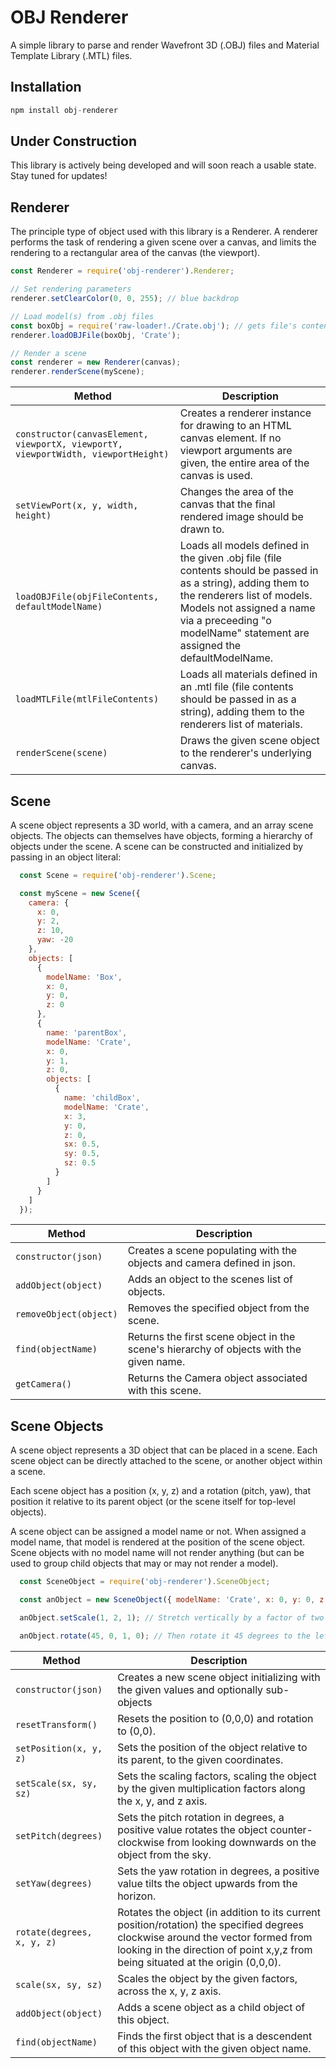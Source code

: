 # OBJ Renderer

A simple library to parse and render Wavefront 3D (.OBJ) files
and Material Template Library (.MTL) files.

## Installation

```javascript
npm install obj-renderer
```

## Under Construction
This library is actively being developed and will soon reach
a usable state. Stay tuned for updates!

## Renderer
The principle type of object used with this library is a Renderer. A renderer performs the task of
rendering a given scene over a canvas, and limits the rendering to a rectangular area of the canvas
(the viewport).

```javascript
const Renderer = require('obj-renderer').Renderer;

// Set rendering parameters
renderer.setClearColor(0, 0, 255); // blue backdrop

// Load model(s) from .obj files
const boxObj = require('raw-loader!./Crate.obj'); // gets file's contents as a string
renderer.loadOBJFile(boxObj, 'Crate');

// Render a scene
const renderer = new Renderer(canvas);
renderer.renderScene(myScene);
```

| Method | Description |
| --- | --- |
| `constructor(canvasElement, viewportX, viewportY, viewportWidth, viewportHeight)` | Creates a renderer instance for drawing to an HTML canvas element. If no viewport arguments are given, the entire area of the canvas is used. |
| `setViewPort(x, y, width, height)` | Changes the area of the canvas that the final rendered image should be drawn to. |
| `loadOBJFile(objFileContents, defaultModelName)` | Loads all models defined in the given .obj file (file contents should be passed in as a string), adding them to the renderers list of models. Models not assigned a name via a preceeding "o modelName" statement are assigned the defaultModelName. |
| `loadMTLFile(mtlFileContents)` | Loads all materials defined in an .mtl file (file contents should be passed in as a string), adding them to the renderers list of materials.
| `renderScene(scene)` | Draws the given scene object to the renderer's underlying canvas. |


## Scene
A scene object represents a 3D world, with a camera, and an array scene objects.
The objects can themselves have objects, forming a hierarchy of objects under the scene.
A scene can be constructed and initialized by passing in an object literal:

```javascript
  const Scene = require('obj-renderer').Scene;

  const myScene = new Scene({
    camera: {
      x: 0,
      y: 2,
      z: 10,
      yaw: -20
    },
    objects: [
      { 
        modelName: 'Box',
        x: 0,
        y: 0,
        z: 0
      },
      {
        name: 'parentBox',
        modelName: 'Crate',
        x: 0,
        y: 1,
        z: 0,
        objects: [
          { 
            name: 'childBox',
            modelName: 'Crate',
            x: 3,
            y: 0,
            z: 0,
            sx: 0.5,
            sy: 0.5,
            sz: 0.5
          }
        ]
      }
    ]
  });
```

| Method | Description |
| --- | --- |
| `constructor(json)` | Creates a scene populating with the objects and camera defined in json. |
| `addObject(object)` | Adds an object to the scenes list of objects. |
| `removeObject(object)` | Removes the specified object from the scene. |
| `find(objectName)` | Returns the first scene object in the scene's hierarchy of objects with the given name. |
| `getCamera()` | Returns the Camera object associated with this scene. |


## Scene Objects
A scene object represents a 3D object that can be placed in a scene.
Each scene object can be directly attached to the scene, or another object within a scene.

Each scene object has a position (x, y, z) and a rotation (pitch, yaw), that position it relative
to its parent object (or the scene itself for top-level objects).

A scene object can be assigned a model name or not.
When assigned a model name, that model is rendered at the position of the scene object.
Scene objects with no model name will not render anything (but can be used to group child objects
that may or may not render a model).

```javascript
  const SceneObject = require('obj-renderer').SceneObject;

  const anObject = new SceneObject({ modelName: 'Crate', x: 0, y: 0, z: 0 });

  anObject.setScale(1, 2, 1); // Stretch vertically by a factor of two

  anObject.rotate(45, 0, 1, 0); // Then rotate it 45 degrees to the left
```

| Method | Description |
| --- | --- |
| `constructor(json)` | Creates a new scene object initializing with the given values and optionally sub-objects |
| `resetTransform()` | Resets the position to (0,0,0) and rotation to (0,0). |
| `setPosition(x, y, z)` | Sets the position of the object relative to its parent, to the given coordinates. |
| `setScale(sx, sy, sz)` | Sets the scaling factors, scaling the object by the given multiplication factors along the x, y, and z axis. |
| `setPitch(degrees)` | Sets the pitch rotation in degrees, a positive value rotates the object counter-clockwise from looking downwards on the object from the sky. |
| `setYaw(degrees)` | Sets the yaw rotation in degrees, a positive value tilts the object upwards from the horizon. |
| `rotate(degrees, x, y, z)` | Rotates the object (in addition to its current position/rotation) the specified degrees clockwise around the vector formed from looking in the direction of point x,y,z from being situated at the origin (0,0,0). |
| `scale(sx, sy, sz)` | Scales the object by the given factors, across the x, y, z axis. |
| `addObject(object)` | Adds a scene object as a child object of this object. |
| `find(objectName)` | Finds the first object that is a descendent of this object with the given object name. |
